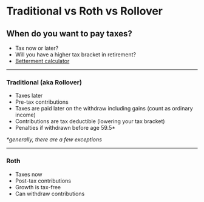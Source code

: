 # Traditional vs Roth vs Rollover

## When do you want to pay taxes? 
- Tax now or later? 
- Will you have a higher tax bracket in retirement?
- [Betterment calculator](https://www.betterment.com/resources/traditional-or-roth-401k-decide-with-this-401k-calculator/)

---

### Traditional (aka Rollover)

- Taxes later
- Pre-tax contributions
- Taxes are paid later on the withdraw including gains (count as ordinary income)
- Contributions are tax deductible (lowering your tax bracket)
- Penalties if withdrawn before age 59.5*

_*generally, there are a few exceptions_

---

### Roth

- Taxes now
- Post-tax contributions
- Growth is tax-free
- Can withdraw contributions
